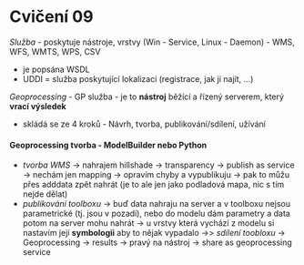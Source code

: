 Cvičení 09
===
*Služba* - poskytuje nástroje, vrstvy (Win - Service, Linux - Daemon) - WMS, WFS, WMTS, WPS, CSV
  - je popsána WSDL
  - UDDI = služba poskytující lokalizaci (registrace, jak ji najít, ...) 

*Geoprocessing* - GP služba - je to **nástroj** běžící a řízený serverem, který **vrací výsledek**
  - skládá se ze 4 kroků - Návrh, tvorba, publikování/sdílení, užívání 

#### Geoprocessing tvorba - ModelBuilder nebo Python 
  - *tvorba WMS* -> nahrajem hillshade -> transparency -> publish as service -> nechám jen mapping -> opravím chyby a vypublikuju -> pak to můžu přes adddata zpět nahrát (je to ale jen jako podladová mapa, nic s tím nejde dělat) 
  - *publikování toolboxu* -> buď data nahraju na server a v toolboxu nejsou parametrické (tj. jsou v pozadí), nebo do modelu dám parametry a data potom na server mohu nahrát -> u vrstvy která vychází z modelu si nastavím její **symbologii** aby to nějak vypadalo ->> *sdílení toobloxu* -> Geoprocessing -> results -> pravý na nástroj -> share as geoprocessing service 

